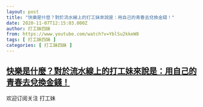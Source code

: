 ```yaml
---
layout: post
title: "快樂是什麼？對於流水線上的打工妹來說是：用自己的青春去兌換金錢！"
date: 2020-11-07T12:15:03.000Z
author: 打工妹四妹
from: https://www.youtube.com/watch?v=YblSu2kkeW8
tags: [ 打工妹四妹 ]
categories: [ 打工妹四妹 ]
---
```

<!--1604751303000-->
[快樂是什麼？對於流水線上的打工妹來說是：用自己的青春去兌換金錢！](https://www.youtube.com/watch?v=YblSu2kkeW8)
------

<div>
欢迎订阅关注 打工妹
</div>
